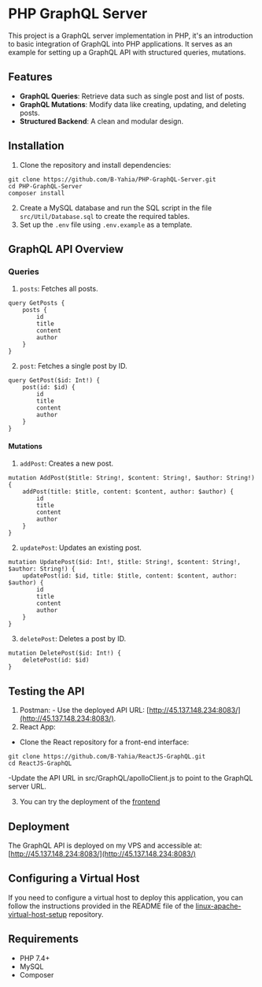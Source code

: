 # PHP GraphQL Server

This project is a GraphQL server implementation in PHP, it's an introduction to basic integration of GraphQL into PHP applications. It serves as an example for setting up a GraphQL API with structured queries, mutations.

## Features

  - **GraphQL Queries**: Retrieve data such as single post and list of posts.
  - **GraphQL Mutations**: Modify data like creating, updating, and deleting posts.
  - **Structured Backend**: A clean and modular design.

## Installation

1. Clone the repository and install dependencies:
```
git clone https://github.com/B-Yahia/PHP-GraphQL-Server.git  
cd PHP-GraphQL-Server   
composer install  
```
2. Create a MySQL database and run the SQL script in the file `src/Util/Database.sql` to create the required tables.
3. Set up the `.env` file using `.env.example` as a template.

## GraphQL API Overview

### Queries
  1. `posts`: Fetches all posts.
```
query GetPosts {
    posts {
        id
        title
        content
        author
    }
}

```
  2. `post`: Fetches a single post by ID.
```
query GetPost($id: Int!) {
    post(id: $id) {
        id
        title
        content
        author
    }
}

```
#### Mutations 
  1. `addPost`: Creates a new post.
```
mutation AddPost($title: String!, $content: String!, $author: String!) {
    addPost(title: $title, content: $content, author: $author) {
        id
        title
        content
        author
    }
}

```
  2. `updatePost`: Updates an existing post.
```
mutation UpdatePost($id: Int!, $title: String!, $content: String!, $author: String!) {
    updatePost(id: $id, title: $title, content: $content, author: $author) {
        id
        title
        content
        author
    }
}

```
  3. `deletePost`: Deletes a post by ID.
```
mutation DeletePost($id: Int!) {
    deletePost(id: $id)
}

```

## Testing the API

  1. Postman:
    - Use the deployed API URL: [http://45.137.148.234:8083/](http://45.137.148.234:8083/).
  2. React App:
  - Clone the React repository for a front-end interface:
```
git clone https://github.com/B-Yahia/ReactJS-GraphQL.git
cd ReactJS-GraphQL
```
  -Update the API URL in src/GraphQL/apolloClient.js to point to the GraphQL server URL.

  3. You can try the deployment of the [frontend](https://blog-ql-1.netlify.app/)

## Deployment

The GraphQL API is deployed on my VPS and accessible at:
[http://45.137.148.234:8083/](http://45.137.148.234:8083/)

## Configuring a Virtual Host

If you need to configure a virtual host to deploy this application, you can follow the instructions provided in the README file of the [linux-apache-virtual-host-setup](https://github.com/B-Yahia/linux-apache-virtual-host-setup) repository.

## Requirements

  - PHP 7.4+
  - MySQL
  - Composer
